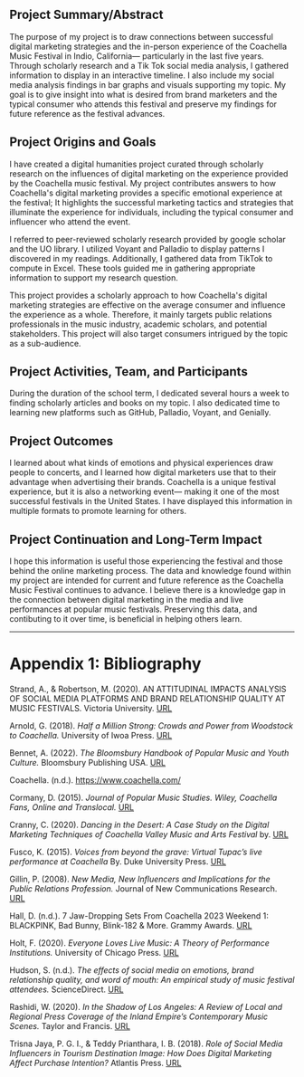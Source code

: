 
## Project Summary/Abstract 

The purpose of my project is to draw connections between successful digital marketing strategies and the in-person experience of the Coachella Music Festival in Indio, California— particularly in the last five years. Through scholarly research and a Tik Tok social media analysis, I gathered information to display in an interactive timeline. I also include my social media analysis findings in bar graphs and visuals supporting my topic. My goal is to give insight into what is desired from brand marketers and the typical consumer who attends this festival and preserve my findings for future reference as the festival advances.

## Project Origins and Goals
I have created a digital humanities project curated through scholarly research on the influences of digital marketing on the experience provided by the Coachella music festival. My project contributes answers to how Coachella's digital marketing provides a specific emotional experience at the festival; It highlights the successful marketing tactics and strategies that illuminate the experience for individuals, including the typical consumer and influencer who attend the event. 

I referred to peer-reviewed scholarly research provided by google scholar and the UO library. I utilized Voyant and Palladio to display patterns I discovered in my readings. Additionally, I gathered data from TikTok to compute in Excel. These tools guided me in gathering appropriate information to support my research question.

This project provides a scholarly approach to how Coachella's digital marketing strategies are effective on the average consumer and influence the experience as a whole. Therefore, it mainly targets public relations professionals in the music industry, academic scholars, and potential stakeholders. This project will also target consumers intrigued by the topic as a sub-audience. 

## Project Activities, Team, and Participants

During the duration of the school term, I dedicated several hours a week to finding scholarly articles and books on my topic. I also dedicated time to learning new platforms such as GitHub, Palladio, Voyant, and Genially. 

## Project Outcomes
 I learned about what kinds of emotions and physical experiences draw people to concerts, and I learned how digital marketers use that to their advantage when advertising their brands. Coachella is a unique festival experience, but it is also a networking event— making it one of the most successful festivals in the United States. I have displayed this information in multiple formats to promote learning for others.

## Project Continuation and Long-Term Impact

I hope this information is useful those experiencing the festival and those behind the online marketing process. The data and knowledge found within my project are intended for current and future reference as the Coachella Music Festival continues to advance. I believe there is a knowledge gap in the connection between digital marketing in the media and live performances at popular music festivals. Preserving this data, and contibuting to it over time, is beneficial in helping others learn. 


---

# Appendix 1: Bibliography

Strand, A., & Robertson, M. (2020). AN ATTITUDINAL IMPACTS ANALYSIS OF SOCIAL MEDIA PLATFORMS AND BRAND RELATIONSHIP QUALITY AT MUSIC FESTIVALS. Victoria University. [URL](https://napier-repository.worktribe.com/preview/2659441/StrandRobertsonEventManagement26_6_2020.pdf)

Arnold, G. (2018). *Half a Million Strong: Crowds and Power from Woodstock to Coachella.* University of Iwoa Press. [URL](https://books.google.com/books?hl=en&lr=&id=bWV0DwAAQBAJ&oi=fnd&pg=PR5&dq=Woodstock+And+Beyond:+How+the+Modern+Music+Festival+Came+To+Be&ots=xADKmB7FNJ&sig=ybSGbmLLFQidrQnhIvtbJ898DDc#v=onepage&q&f=false)

Bennet, A. (2022). *The Bloomsbury Handbook of Popular Music and Youth Culture.* Bloomsbury Publishing USA. [URL](https://books.google.com/books?hl=en&lr=&id=6ZuiEAAAQBAJ&oi=fnd&pg=PT15&dq=The+Bloomsbury+Handbook+of+Popular+Music+and+Youth+Culture&ots=MsRBdhHIfY&sig=ycWy4a6nmkdqW6J0Bs_NsY9hjfg#v=onepage&q=The%20Bloomsbury%20Handbook%20of%20Popular%20Music%20and%20Youth%20Culture&f=false)

Coachella. (n.d.). https://www.coachella.com/

Cormany, D. (2015). *Journal of Popular Music Studies. Wiley, Coachella Fans, Online and Translocal.* [URL](https://www.researchgate.net/publication/277784247_Coachella_Fans_Online_and_Translocal)

Cranny, C. (2020). *Dancing in the Desert: A Case Study on the Digital Marketing Techniques of Coachella Valley Music and Arts Festival* by. [URL](https://digitalcommons.calpoly.edu/cgi/viewcontent.cgi?article=1010&context=expindsp)

Fusco, K. (2015). *Voices from beyond the grave: Virtual Tupac’s live performance at Coachella* By. Duke University Press. [URL](https://read.dukeupress.edu/camera-obscura/article/30/2%20(89)/29/58545/Voices-from-Beyond-the-Grave-Virtual-Tupac-s-Live)

Gillin, P. (2008). *New Media, New Influencers and Implications for the Public Relations Profession.* Journal of New Communications Research. [URL](https://www.issuelab.org/resources/928/928.pdf)

Hall, D. (n.d.). 7 Jaw-Dropping Sets From Coachella 2023 Weekend 1: BLACKPINK, Bad Bunny, Blink-182 & More. Grammy Awards. [URL](https://www.grammy.com/news/coachella-2023-weekend-1-recap-rosalia-bad-bunny-metro-boomin-blink-182-performances-surprises-video)

Holt, F. (2020). *Everyone Loves Live Music: A Theory of Performance Institutions.* University of Chicago Press. [URL](https://press.uchicago.edu/ucp/books/book/chicago/E/bo61910974.html)

Hudson, S. (n.d.). *The effects of social media on emotions, brand relationship quality, and word of mouth: An empirical study of music festival attendees.* ScienceDirect. [URL](https://www.sciencedirect.com/science/article/abs/pii/S026151771400171X?via%3Dihub)

Rashidi, W. (2020). *In the Shadow of Los Angeles: A Review of Local and Regional Press Coverage of the Inland Empire’s Contemporary Music Scenes.* Taylor and Francis. [URL](https://www.tandfonline.com/doi/figure/10.1080/03007766.2020.1730648?scroll=top&needAccess=true&role=tab&aria-labelledby=figs-data)

Trisna Jaya, P. G. I., & Teddy Prianthara, I. B. (2018). *Role of Social Media Influencers in Tourism Destination Image: How Does Digital Marketing Affect Purchase Intention?* Atlantis Press. [URL](https://www.atlantis-press.com/proceedings/icvhe-18/125938316#:~:text=The%20results%20show%20that%20social,with%20regard%20to%20purchase%20intention.)



